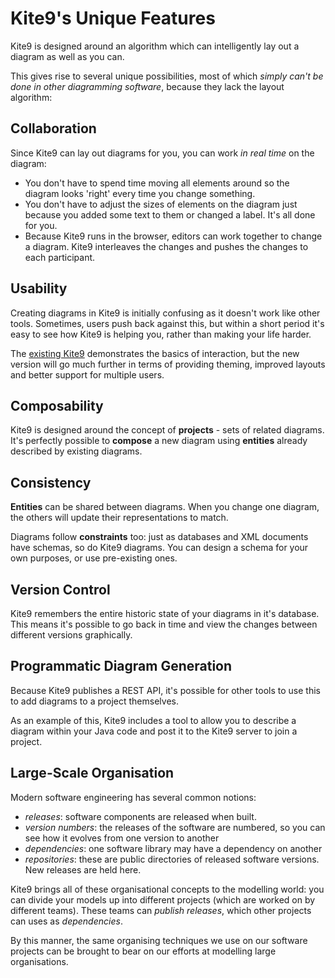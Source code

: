 # Kite9's Unique Features

Kite9 is designed around an algorithm which can intelligently lay out a diagram as well as you can.

This gives rise to several unique possibilities, most of which *simply can't be done in other diagramming software*, because they lack the layout algorithm:

## Collaboration

Since Kite9 can lay out diagrams for you, you can work *in real time* on the diagram:  
 - You don't have to spend time moving all elements around so the diagram looks 'right' every time you change something.
 - You don't have to adjust the sizes of elements on the diagram just because you added some text to them or changed a label.  It's all done for you.
 - Because Kite9 runs in the browser, editors can work together to change a diagram.   Kite9 interleaves the changes and pushes the changes to each participant.
 
## Usability

Creating diagrams in Kite9 is initially confusing as it doesn't work like other tools.  Sometimes, users push back against this, but within a short period it's easy to see how Kite9 is helping you, rather than making your life harder.  

The [existing Kite9](http://kite9.com) demonstrates the basics of interaction, but the new version will go much further in terms of providing theming, improved layouts and better support for multiple users.

## Composability

Kite9 is designed around the concept of **projects** - sets of related diagrams.  It's perfectly possible to **compose** a new diagram using **entities** already described by existing diagrams.  

## Consistency

**Entities** can be shared between diagrams.  When you change one diagram, the others will update their representations to match.

Diagrams follow **constraints** too:   just as databases and XML documents have schemas, so do Kite9 diagrams.  You can design a schema for your own purposes, or use pre-existing ones.  

## Version Control

Kite9 remembers the entire historic state of your diagrams in it's database.  This means it's possible to go back in time and view the changes between different versions graphically. 

## Programmatic Diagram Generation

Because Kite9 publishes a REST API, it's possible for other tools to use this to add diagrams to a project themselves.   

As an example of this, Kite9 includes a tool to allow you to describe a diagram within your Java code and post it to the Kite9 server to join a project.

## Large-Scale Organisation

Modern software engineering has several common notions:
 - *releases*: software components are released when built.
 - *version numbers*: the releases of the software are numbered, so you can see how it evolves from one version to another
 - *dependencies*: one software library may have a dependency on another
 - *repositories*: these are public directories of released software versions.  New releases are held here.
 
Kite9 brings all of these organisational concepts to the modelling world:  you can divide your models up into different projects (which are worked on by different teams).  These teams can *publish* *releases*, which other projects can uses as *dependencies*.   

By this manner, the same organising techniques we use on our software projects can be brought to bear on our efforts at modelling large organisations.




